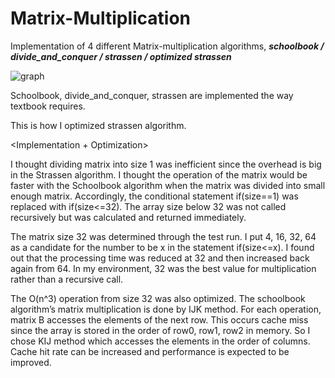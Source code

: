 # Matrix-Multiplication
Implementation of 4 different Matrix-multiplication algorithms, 
***schoolbook / divide_and_conquer / strassen / optimized strassen***

![graph](https://user-images.githubusercontent.com/61370901/80899513-e4dd6680-8d4b-11ea-98c6-3b47c23e93bf.png)

Schoolbook, divide_and_conquer, strassen are implemented the way textbook requires.

This is how I optimized strassen algorithm. 

<Implementation + Optimization>

I thought dividing matrix into size 1 was inefficient since the overhead is big in the Strassen algorithm. I thought the operation of the matrix would be faster with the Schoolbook algorithm when the matrix was divided into small enough matrix. Accordingly, the conditional statement if(size==1) was replaced with if(size<=32). The array size below 32 was not called recursively but was calculated and returned immediately. 

The matrix size 32 was determined through the test run. I put 4, 16, 32, 64 as a candidate for the number to be x in the statement if(size<=x). I found out that the processing time was reduced at 32 and then increased back again from 64. In my environment, 32 was the best value for multiplication rather than a recursive call. 

The O(n^3) operation from size 32 was also optimized. The schoolbook algorithm’s matrix multiplication is done by IJK method. For each operation, matrix B accesses the elements of the next row. This occurs cache miss since the array is stored in the order of row0, row1, row2 in memory. So I chose KIJ method which accesses the elements in the order of columns. Cache hit rate can be increased and performance is expected to be improved.
